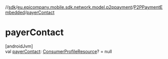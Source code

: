 //[sdk](../../../index.md)/[eu.epicompany.mobile.sdk.network.model.p2ppayment](../index.md)/[P2PPaymentEmbedded](index.md)/[payerContact](payer-contact.md)

# payerContact

[androidJvm]\
val [payerContact](payer-contact.md): [ConsumerProfileResource](../../eu.epicompany.mobile.sdk.network.model.consumer/-consumer-profile-resource/index.md)? = null
